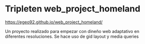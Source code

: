 # Tripleten web_project_homeland

https://egeo92.github.io/web_project_homeland/

Un proyecto realizado para empezar con dineño web adaptativo en diferentes resoluciones.
Se hace uso de gid layout y media queries
